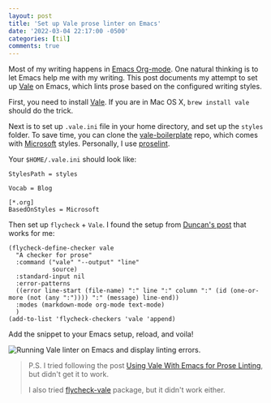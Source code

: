 ```yaml
---
layout: post
title: 'Set up Vale prose linter on Emacs'
date: '2022-03-04 22:17:00 -0500'
categories: [til]
comments: true
---
```

Most of my writing happens in [Emacs Org-mode](https://orgmode.org/).
One natural thinking is to let Emacs help me with my writing. This post
documents my attempt to set up [Vale](https://github.com/errata-ai/vale)
on Emacs, which lints prose based on the configured writing styles.

First, you need to install [Vale](https://github.com/errata-ai/vale). If
you are in Mac OS X, `brew install vale` should do the trick.

Next is to set up `.vale.ini` file in your home directory, and set up
the `styles` folder. To save time, you can clone the
[vale-boilerplate](https://github.com/errata-ai/vale-boilerplate) repo,
which comes with [Microsoft](https://github.com/errata-ai/Microsoft)
styles. Personally, I use
[proselint](https://github.com/errata-ai/proselint).

Your `$HOME/.vale.ini` should look like:

    StylesPath = styles

    Vocab = Blog

    [*.org]
    BasedOnStyles = Microsoft

Then set up `flycheck` + `Vale`. I found the setup from
[Duncan\'s
post](https://duncan.codes/posts/2020-09-14-prose-linting-vale-emacs.org/index.html)
that works for me:

``` elisp
(flycheck-define-checker vale
  "A checker for prose"
  :command ("vale" "--output" "line"
            source)
  :standard-input nil
  :error-patterns
  ((error line-start (file-name) ":" line ":" column ":" (id (one-or-more (not (any ":")))) ":" (message) line-end))
  :modes (markdown-mode org-mode text-mode)
  )
(add-to-list 'flycheck-checkers 'vale 'append)
```

Add the snippet to your Emacs setup, reload, and voila!

![Running Vale linter on Emacs and display linting errors](https://user-images.githubusercontent.com/2715151/156865975-acf69d10-46d0-4066-8aad-2a3a1cad2e63.png).

> P.S. I tried following the post [Using Vale With Emacs for Prose
> Linting](https://notes.alexkehayias.com/using-vale-with-emacs-for-prose-linting/),
> but didn\'t get it to work.
>
> I also tried
> [flycheck-vale](https://github.com/abingham/flycheck-vale) package,
> but it didn\'t work either.

